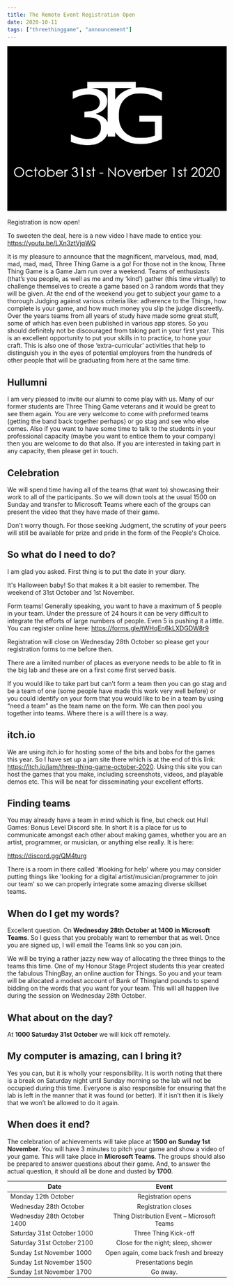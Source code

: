 ```yaml
---
title: The Remote Event Registration Open
date: 2020-10-11
tags: ["threethinggame", "announcement"]
---
```

![alt text](/img/201031event/event.png "Save the date")

Registration is now open!

To sweeten the deal, here is a new video I have made to entice you: https://youtu.be/LXn3ztVjqWQ

<!--more-->

It is my pleasure to announce that the magnificent, marvelous, mad, mad, mad, mad, mad, Three Thing Game is a go!
For those not in the know, Three Thing Game is a Game Jam run over a weekend. Teams of enthusiasts (that’s you people, as well as me and my ‘kind’) gather (this time virtually) to challenge themselves to create a game based on 3 random words that they will be given. At the end of the weekend you get to subject your game to a thorough Judging against various criteria like: adherence to the Things, how complete is your game, and how much money you slip the judge discreetly.
Over the years teams from all years of study have made some great stuff, some of which has even been published in various app stores. So you should definitely not be discouraged from taking part in your first year. This is an excellent opportunity to put your skills in to practice, to hone your craft. This is also one of those ‘extra-curricular’ activities that help to distinguish you in the eyes of potential employers from the hundreds of other people that will be graduating from here at the same time. 

## Hullumni

I am very pleased to invite our alumni to come play with us. Many of our former students are Three Thing Game veterans and it would be great to see them again. You are very welcome to come with preformed teams (getting the band back together perhaps) or go stag and see who else comes. Also if you want to have some time to talk to the students in your professional capacity (maybe you want to entice them to your company) then you are welcome to do that also. If you are interested in taking part in any capacity, then please get in touch.  

## Celebration

We will spend time having all of the teams (that want to) showcasing their work to all of the participants. So we will down tools at the usual 1500 on Sunday and transfer to Microsoft Teams where each of the groups can present the video that they have made of their game.

Don't worry though. For those seeking Judgment, the scrutiny of your peers will still be available for prize and pride in the form of the People's Choice.

## So what do I need to do?

I am glad you asked. First thing is to put the date in your diary. 

It's Halloween baby! So that makes it a bit easier to remember. The weekend of 31st October and 1st November.

Form teams! Generally speaking, you want to have a maximum of 5 people in your team. Under the pressure of 24 hours it can be very difficult to integrate the efforts of large numbers of people. Even 5 is pushing it a little. You can register online here: https://forms.gle/tWHqEn6kLXDGDW8r9  

Registration will close on Wednesday 28th October so please get your registration forms to me before then.

There are a limited number of places as everyone needs to be able to fit in the big lab and these are on a first come first served basis.

If you would like to take part but can’t form a team then you can go stag and be a team of one (some people have made this work very well before) or you could identify on your form that you would like to be in a team by using “need a team” as the team name on the form. We can then pool you together into teams. Where there is a will there is a way.

## itch.io

We are using itch.io for hosting some of the bits and bobs for the games this year. So I have set up a jam site there which is at the end of this link: https://itch.io/jam/three-thing-game-october-2020. Using this site you can host the games that you make, including screenshots, videos, and playable demos etc. This will be neat for disseminating your excellent efforts.

## Finding teams

You may already have a team in mind which is fine, but check out Hull Games: Bonus Level Discord site. In short it is a place for us to communicate amongst each other about making games, whether you are an artist, programmer, or musician, or anything else really. It is here:

https://discord.gg/QM4turg 

There is a room in there called '#looking for help' where you may consider putting things like 'looking for a digital artist/musician/programmer to join our team' so we can properly integrate some amazing diverse skillset teams.

## When do I get my words?

Excellent question. On **Wednesday 28th October at 1400 in Microsoft Teams**. So I guess that you probably want to remember that as well. Once you are signed up, I will email the Teams link so you can join.

We will be trying a rather jazzy new way of allocating the three things to the teams this time. One of my Honour Stage Project students this year created the fabulous ThingBay, an online auction for Things. So you and your team will be allocated a modest account of Bank of Thingland pounds to spend bidding on the words that you want for your team. This will all happen live during the session on Wednesday 28th October.

## What about on the day?

At **1000 Saturday 31st October** we will kick off remotely.

## My computer is amazing, can I bring it?

Yes you can, but it is wholly your responsibility. It is worth noting that there is a break on Saturday night until Sunday morning so the lab will not be occupied during this time. Everyone is also responsible for ensuring that the lab is left in the manner that it was found (or better). If it isn’t then it is likely that we won’t be allowed to do it again.

## When does it end?

The celebration of achievements will take place at **1500 on Sunday 1st November**. You will have 3 minutes to pitch your game and show a video of your game. This will take place in **Microsoft Teams**. The groups should also be prepared to answer questions about their game.
And, to answer the actual question, it should all be done and dusted by **1700**.

| Date           | Event           |
| -------------- |:---------------:|
| Monday 12th October | Registration opens |
| Wednesday 28th October | Registration closes |
| Wednesday 28th October 1400 | Thing Distribution Event – Microsoft Teams|
| Saturday 31st October 1000 | Three Thing Kick-off |
| Saturday 31st October 2100 | Close for the night; sleep, shower |
| Sunday 1st November 1000 | Open again, come back fresh and breezy |
| Sunday 1st November 1500 | Presentations begin |
| Sunday 1st November 1700 | Go away. |

